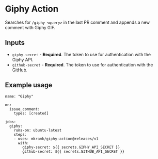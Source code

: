 # Giphy Action

Searches for `/giphy <query>` in the last PR comment and appends a new comment with Giphy GIF.

## Inputs

* `giphy-secret` - **Required**. The token to use for authentication with the Giphy API.
* `github-secret` - **Required**. The token to use for authentication with the GitHub.

## Example usage

```
name: "Giphy"

on: 
  issue_comment:
    types: [created]

jobs:
  giphy:
    runs-on: ubuntu-latest
    steps:
    - uses: mkramb/giphy-action@releases/v1
      with:
        giphy-secret: ${{ secrets.GIPHY_API_SECRET }}
        github-secret: ${{ secrets.GITHUB_API_SECRET }}
```